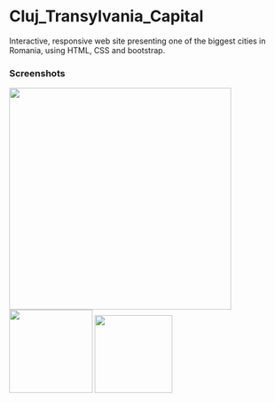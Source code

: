 # Cluj_Transylvania_Capital
Interactive, responsive web site presenting one of the biggest cities in Romania, using HTML, CSS and bootstrap.

### Screenshots
<img src="https://i.imgur.com/rxbakQy.png" width="400"> <img src="https://imgur.com/vsrazpC.png" width="150">
<img src="https://imgur.com/7txfT3L.png" width="140">
